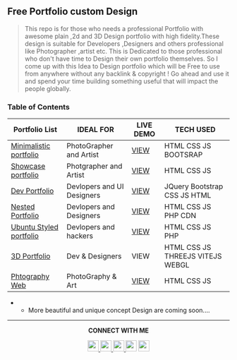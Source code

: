 ## Free Portfolio custom Design

> This repo is for those who needs a professional Portfolio with awesome plain ,2d and 3D  Design portfolio with high fidelity.These design is suitable for Developers ,Designers and others professional like Photographer ,artist etc. This is Dedicated to those  professional who don't have time to Design their own portfolio themselves. So I come up with this Idea to Design portfolio which will be Free to use from anywhere without any backlink & copyright ! Go ahead and use it and spend your time building something useful that will impact the people globally.


### Table of Contents


|  **Portfolio List**  |  **IDEAL FOR**  | **LIVE DEMO** | **TECH USED** |
|---|---|---|---|
| [Minimalistic portfolio](https://github.com/ZiaCodes/minimal-web) | PhotoGrapher and Artist | [VIEW](https://zia15585.netlify.app/)| HTML CSS JS BOOTSRAP |
| [Showcase portfolio](https://github.com/ZiaCodes/ZiAhmed) | Photgrapher and Artist | [VIEW](https://rushali.netlify.app/) | HTML CSS JS |
| [Dev Portfolio](https://github.com/ZiaCodes/My-portfolio) | Devlopers and UI Designers | [VIEW](https://designfor.netlify.app/) |JQuery Bootstrap CSS JS HTML |
| [Nested Portfolio](https://github.com/ZiaCodes/Portfolio-Web-Design) | Devlopers and Designers |[VIEW](https://syed.codes) | HTML CSS JS PHP CDN |
| [Ubuntu Styled portfolio](https://github.com/ZiaCodes/PortfolioDesignbasedon_ubuntuOs_STyle) | Devlopers and hackers | [VIEW](https://ziacodes-terminal.netlify.app/) | HTML CSS JS PHP | 
| [3D Portfolio](https://github.com/ZiaCodes/vite-threejs) | Dev & Designers | VIEW | HTML CSS JS THREEJS VITEJS WEBGL|
| [Phtography Web](https://github.com/ZiaCodes/Clint-work) | PhotoGraphy & Art | [VIEW](https://chandrima.netlify.app/) | HTML CSS JS|


* * More beautiful and unique concept Design are coming soon....


---


<p align="center"> <strong>CONNECT WITH ME</strong> </p>

<p align="center">
   
   <a href="https://www.linkedin.com/mwlite/in/syed-ziauddin-183678164">
    <img src="https://camo.githubusercontent.com/c8a9c5b414cd812ad6a97a46c29af67239ddaeae08c41724ff7d945fb4c047e5/68747470733a2f2f6564656e742e6769746875622e696f2f537570657254696e7949636f6e732f696d616765732f7376672f6c696e6b6564696e2e737667" height='25px' width='25px'>
  </a> 
  
  
   <a href="mailto:sz2386@cse.jgec.ac.in">
    <img src="https://camo.githubusercontent.com/21863a9a063d33b20608be917f5601f309abec90ae5cf5dedea38bb6b55d11ab/68747470733a2f2f6564656e742e6769746875622e696f2f537570657254696e7949636f6e732f696d616765732f7376672f6d61696c2e737667" height='25px' width='25px'>
  </a> 
  
  
  <a href="https://www.facebook.com/syed.ziauddin.549221/">
    <img src="https://camo.githubusercontent.com/8f245234577766478eaf3ee72b0615e99bb9ef3eaa56e1c37f75692811181d5c/68747470733a2f2f6564656e742e6769746875622e696f2f537570657254696e7949636f6e732f696d616765732f7376672f66616365626f6f6b2e737667" height='25px' width='25px'>
  </a>   <a href="instagram.com/ziaxdev/"><img src="https://camo.githubusercontent.com/c9dacf0f25a1489fdbc6c0d2b41cda58b77fa210a13a886d6f99e027adfbd358/68747470733a2f2f6564656e742e6769746875622e696f2f537570657254696e7949636f6e732f696d616765732f7376672f696e7374616772616d2e737667" height='25px' width='25px'></a>    <a href="https://twitter.com/ziaxdev"><img src="https://camo.githubusercontent.com/35b0b8bfbd8840f35607fb56ad0a139047fd5d6e09ceb060c5c6f0a5abd1044c/68747470733a2f2f6564656e742e6769746875622e696f2f537570657254696e7949636f6e732f696d616765732f7376672f747769747465722e737667" height='25px' width='25px'></a>
  </p>
